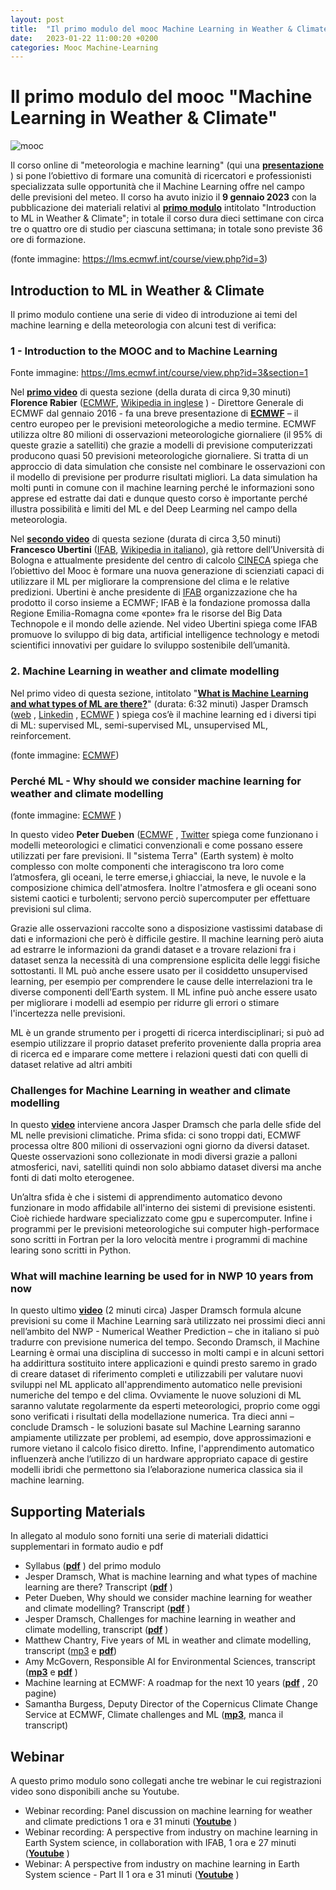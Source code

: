 ```yaml
---
layout: post
title:  "Il primo modulo del mooc Machine Learning in Weather & Climate"
date:   2023-01-22 11:00:20 +0200
categories: Mooc Machine-Learning
---
```

# Il primo modulo del mooc "Machine Learning in Weather & Climate"
![mooc](https://agagri.github.io/assets/images/220122-mooc-1-moulo.jpg)

Il corso online di "meteorologia e machine learning" (qui una **[presentazione](https://agagri.github.io/mooc/machine-learning/2022/11/15/corso-online-meteorologia-e-machine-learning.html)** ) si pone l’obiettivo di formare una comunità di ricercatori e professionisti specializzata sulle opportunità che il Machine Learning offre nel campo delle previsioni del meteo.
Il corso ha avuto inizio il **9 gennaio 2023** con la pubblicazione dei materiali relativi al **[primo modulo](https://lms.ecmwf.int/course/view.php?id=3&section=1)**  intitolato "Introduction to ML in Weather & Climate"; in totale il corso dura dieci settimane con circa tre o quattro ore di studio per ciascuna settimana; in totale sono previste 36 ore di formazione.

 
(fonte immagine: https://lms.ecmwf.int/course/view.php?id=3)

## Introduction to ML in Weather & Climate

Il primo modulo contiene una serie di video di introduzione ai temi del machine learning e della meteorologia con alcuni test di verifica:

### 1 - Introduction to the MOOC and to Machine Learning

 

Fonte immagine: https://lms.ecmwf.int/course/view.php?id=3&section=1 

Nel **[primo video](https://lms.ecmwf.int/pluginfile.php/15102/mod_label/intro/MOOC-2022-11-07-Florence_Rabier-INTRO_%28Source%29.mp4)** di questa sezione
 (della durata di circa 9,30 minuti) **Florence Rabier**  ([ECMWF](https://www.ecmwf.int/en/about/who-we-are/staff-profiles/florence-rabier), [Wikipedia in inglese](https://en.wikipedia.org/wiki/Florence_Rabier,%20twitter%20https://twitter.com/florencerabier)  ) - Direttore Generale di ECMWF dal gennaio 2016 - fa una breve presentazione di **[ECMWF](https://www.ecmwf.int)**  – il centro europeo per le previsioni meteorologiche a medio termine.
ECMWF utilizza oltre 80 milioni di osservazioni meteorologiche giornaliere (il 95% di queste grazie a satelliti) che grazie a modelli di previsione computerizzati producono quasi 50 previsioni meteorologiche giornaliere.
Si tratta di un approccio di data simulation che consiste nel combinare le osservazioni con il modello di previsione per produrre risultati migliori.
La data simulation ha molti punti in comune con il machine learning perché le informazioni sono apprese ed estratte dai dati e dunque questo corso è importante perché illustra possibilità e limiti del ML e del Deep Learming nel campo della meteorologia.

Nel **[**secondo video**](https://lms.ecmwf.int/pluginfile.php/15102/mod_label/intro/MOOC-2022-11-21-ECMWF%20Francesco%20Ubertini%20-%20Intro.FINAL.mp4?time=1671551332650)** di questa sezione  (durata di circa 3,50 minuti) **Francesco Ubertini**  ([IFAB](https://www.ifabfoundation.org/it/cose-ifab/persone/francesco-ubertini/), [Wikipedia in italiano](https://it.wikipedia.org/wiki/Francesco_Ubertini_%28ingegnere%29)), già rettore dell’Università di Bologna e attualmente presidente del centro di calcolo [CINECA](https://twitter.com/Cineca1969%20%20https://www.cineca.it/)  spiega che l’obiettivo del Mooc è formare una nuova generazione di scienziati capaci di utilizzare il ML per migliorare la comprensione del clima e le relative predizioni.
Ubertini è anche presidente di [IFAB](https://www.ifabfoundation.org/it/)  organizzazione che ha prodotto il corso insieme a ECMWF; IFAB è la fondazione promossa dalla Regione Emilia-Romagna come «ponte» fra le risorse del Big Data Technopole e il mondo delle aziende.
Nel video Ubertini spiega come IFAB promuove lo sviluppo di big data, artificial intelligence technology e metodi scientifici innovativi per guidare lo sviluppo sostenibile dell’umanità.


### 2. Machine Learning in weather and climate modelling

 

Nel primo video di questa sezione, intitolato "**[What is Machine Learning and what types of ML are there?](https://lms.ecmwf.int/mod/scorm/player.php?a=2&currentorg=What_is_Machine_Learning_and_what_types_of_ML_are_there?_ORG&scoid=33)**"  (durata: 6:32 minuti) Jasper Dramsch ([web](https://dramsch.net/) , [Linkedin](https://www.linkedin.com/in/mlds/) , [ECMWF](https://www.ecmwf.int/en/about/who-we-are/staff-profiles/jesper-dramsch) ) spiega cos’è il machine learning ed i diversi tipi di ML: supervised ML, semi-supervised ML, unsupervised ML, reinforcement.

 
(fonte immagine: [ECMWF](https://lms.ecmwf.int/mod/scorm/player.php?a=4&currentorg=Why_should_we_consider_Machine_Learning_for_weather_and_climate_modelling?_ORG&scoid=43))




### Perché ML - Why should we consider machine learning for weather and climate modelling

 

(fonte immagine: [ECMWF](https://lms.ecmwf.int/mod/scorm/player.php?a=4&currentorg=Why_should_we_consider_Machine_Learning_for_weather_and_climate_modelling?_ORG&scoid=43) )

In questo video **Peter Dueben** ([ECMWF](https://www.ecmwf.int/en/about/who-we-are/staff-profiles/peter-dueben)  , [Twitter](https://twitter.com/pdueben)  spiega come funzionano i modelli meteorologici e climatici convenzionali e come possano essere utilizzati per fare previsioni.
Il "sistema Terra" (Earth system) è molto complesso con molte componenti che interagiscono tra loro come l’atmosfera, gli oceani, le terre emerse,i ghiacciai, la neve, le nuvole e la composizione chimica dell'atmosfera.
Inoltre l'atmosfera e gli oceani sono sistemi caotici e turbolenti; servono perciò supercomputer per effettuare previsioni sul clima.

 

Grazie alle osservazioni raccolte sono a disposizione vastissimi database di dati e informazioni che però è difficile gestire.
Il machine learning però aiuta ad estrarre le informazioni da grandi dataset e a trovare relazioni fra i dataset senza la necessità di una comprensione esplicita delle leggi fisiche sottostanti.
Il ML può anche essere usato per il cosiddetto unsupervised learning, per esempio per comprendere le cause delle interrelazioni tra le diverse componenti dell’Earth system.
Il ML infine può anche essere usato per migliorare i modelli ad esempio per ridurre gli errori o stimare l'incertezza nelle previsioni.


ML è un grande strumento per i progetti di ricerca interdisciplinari; si può ad esempio utilizzare il proprio dataset preferito proveniente dalla propria area di ricerca ed e imparare come mettere i relazioni questi dati con quelli di dataset relative ad altri ambiti

### Challenges for Machine Learning in weather and climate modelling

In questo **[video](https://lms.ecmwf.int/mod/scorm/player.php?a=9&currentorg=Challenges_for_Machine_Learning_in_weather_and_climate_modelling_ORG&scoid=44)** interviene ancora Jasper Dramsch che parla delle sfide del ML nelle previsioni climatiche.
Prima sfida: ci sono troppi dati, ECMWF processa oltre 800 milioni di osservazioni ogni giorno da diversi dataset.
Queste osservazioni sono collezionate in modi diversi grazie a palloni atmosferici, navi, satelliti quindi non solo abbiamo dataset diversi ma anche fonti di dati molto eterogenee.


 



 

Un’altra sfida è che i sistemi di apprendimento automatico devono funzionare in modo affidabile all'interno dei sistemi di previsione esistenti.
Cioè richiede hardware specializzato come gpu e supercomputer.
Infine i programmi per le previsioni meteorologiche sui computer high-performace sono scritti in Fortran per la loro velocità mentre i programmi di machine learing sono scritti in Python. 

### What will machine learning be used for in NWP 10 years from now


In questo ultimo **[video](https://lms.ecmwf.int/pluginfile.php/15079/mod_label/intro/Module%201.mp4)** (2 minuti circa) Jasper Dramsch formula alcune previsioni su come il Machine Learning sarà utilizzato nei prossimi dieci anni nell’ambito del NWP - Numerical Weather Prediction – che in italiano si può tradurre con previsione numerica del tempo.
Secondo Dramsch, il Machine Learning è ormai una disciplina di successo in molti campi e in alcuni settori ha addirittura sostituito intere applicazioni e quindi presto saremo in grado di creare dataset di riferimento completi e utilizzabili per valutare nuovi sviluppi nel ML applicato all'apprendimento automatico nelle previsioni numeriche del tempo e del clima. 
Ovviamente le nuove soluzioni di ML saranno valutate regolarmente da esperti meteorologici, proprio come oggi sono verificati i risultati della modellazione numerica. 
Tra dieci anni – conclude Dramsch  -  le soluzioni basate sul Machine Learning saranno ampiamente utilizzate per problemi, ad esempio, dove approssimazioni e rumore vietano il calcolo fisico diretto.
Infine, l'apprendimento automatico influenzerà anche l’utilizzo di un hardware appropriato capace di gestire modelli ibridi che permettono sia l’elaborazione numerica classica sia il machine learning.

## Supporting Materials

In allegato al modulo sono forniti una serie di materiali didattici supplementari in formato audio e pdf 

- Syllabus (**[pdf](https://lms.ecmwf.int/pluginfile.php/15325/mod_label/intro/Syllabus_Tier%201_Module%201.pdf)** ) del primo modulo 
- Jesper Dramsch, What is machine learning and what types of machine learning are there? Transcript (**[pdf](https://lms.ecmwf.int/pluginfile.php/15325/mod_label/intro/Transcript_What-is-machine-learning-and-what-types-of-machine-learning-are-there.pdf?time=1672844018732)**  )
- Peter Dueben, Why should we consider machine learning for weather and climate modelling? Transcript (**[pdf](https://lms.ecmwf.int/pluginfile.php/15325/mod_label/intro/Transcript_Why-should-we-consider-machine-learning-for-weather-and-climate-modelling.pdf)** )
- Jesper Dramsch, Challenges for machine learning in weather and climate modelling, transcript (**[pdf](https://lms.ecmwf.int/pluginfile.php/15325/mod_label/intro/Transcript_Challenges-for-machine-learning-in-weather-and-climate-modelling.pdf)** ) 
- Matthew Chantry, Five years of ML in weather and
climate modelling, transcript ([mp3](https://lms.ecmwf.int/pluginfile.php/21364/mod_label/intro/MOOC-ECMWF-Podcast-Matthew%20Chantry_Final.mp3?time=1672913579251)  e **[pdf](https://lms.ecmwf.int/pluginfile.php/15325/mod_label/intro/Transcript_Five%20years%20of%20ML%20in%20weather%20and%20climate%20modelling.pdf)**) 
- Amy McGovern, Responsible AI for Environmental
Sciences, transcript (**[mp3](https://lms.ecmwf.int/pluginfile.php/15117/mod_label/intro/MOOC-ECMWF-Podcast-Amy_Final.mp3)**  e **[pdf](https://lms.ecmwf.int/pluginfile.php/15325/mod_label/intro/Transcript_Responsible-AI-for-Environmental-Sciences.pdf)** ) 
- Machine learning at ECMWF: A roadmap for the next 10 years (**[pdf](https://www.ecmwf.int/sites/default/files/elibrary/2021/19877-machine-learning-ecmwf-roadmap-next-10-years.pdf)** , 20 pagine)
- Samantha Burgess, Deputy Director of the Copernicus Climate Change Service at ECMWF, Climate challenges and ML (**[mp3](https://lms.ecmwf.int/pluginfile.php/15110/mod_label/intro/MOOC-ECMWF-Podcast-Samantha-final.mp3)**,  manca il transcript)

## Webinar

A questo primo modulo sono collegati anche tre webinar le cui registrazioni video sono disponibili anche su Youtube.

 - Webinar recording: Panel discussion on machine learning for weather and climate predictions
1 ora e 31 minuti (**[Youtube](https://youtu.be/HlXjFBg9gOs)** ) 
- Webinar recording: A perspective from industry on machine learning in Earth System science, in collaboration with IFAB, 1 ora e 27 minuti (**[Youtube](https://youtu.be/yp4qkTGHh3g)** )
- Webinar: A perspective from industry on machine learning in Earth System science - Part II
1 ora e 31 minuti (**[Youtube](https://youtu.be/EqjhrjJ1aU4)** ) 
